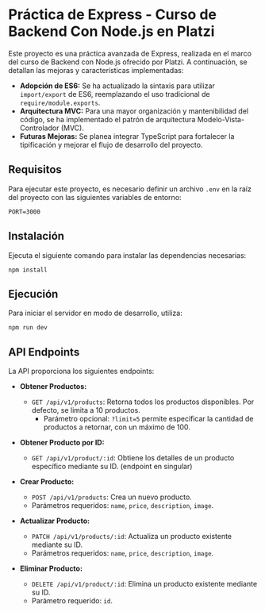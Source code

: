 # Práctica de Express - Curso de Backend Con Node.js en Platzi

Este proyecto es una práctica avanzada de Express, realizada en el marco del curso de Backend con Node.js ofrecido por Platzi. A continuación, se detallan las mejoras y características implementadas:

- **Adopción de ES6:** Se ha actualizado la sintaxis para utilizar `import/export` de ES6, reemplazando el uso tradicional de `require/module.exports`.
- **Arquitectura MVC:** Para una mayor organización y mantenibilidad del código, se ha implementado el patrón de arquitectura Modelo-Vista-Controlador (MVC).
- **Futuras Mejoras:** Se planea integrar TypeScript para fortalecer la tipificación y mejorar el flujo de desarrollo del proyecto.

## Requisitos
Para ejecutar este proyecto, es necesario definir un archivo `.env` en la raíz del proyecto con las siguientes variables de entorno:

```
PORT=3000
```

## Instalación
Ejecuta el siguiente comando para instalar las dependencias necesarias:

```
npm install
```


## Ejecución
Para iniciar el servidor en modo de desarrollo, utiliza:

```
npm run dev
```


## API Endpoints

La API proporciona los siguientes endpoints:

- **Obtener Productos:**
  - `GET /api/v1/products`: Retorna todos los productos disponibles. Por defecto, se limita a 10 productos.
    - Parámetro opcional: `?limit=5` permite especificar la cantidad de productos a retornar, con un máximo de 100.

- **Obtener Producto por ID:**
  - `GET /api/v1/product/:id`: Obtiene los detalles de un producto específico mediante su ID. (endpoint en singular)

- **Crear Producto:**
  - `POST /api/v1/products`: Crea un nuevo producto.
  - Parámetros requeridos: `name`, `price`, `description`, `image`.

- **Actualizar Producto:**
  - `PATCH /api/v1/products/:id`: Actualiza un producto existente mediante su ID.
  - Parámetros requeridos: `name`, `price`, `description`, `image`.

- **Eliminar Producto:**
  - `DELETE /api/v1/product/:id`: Elimina un producto existente mediante su ID.
  - Parámetro requerido: `id`.
